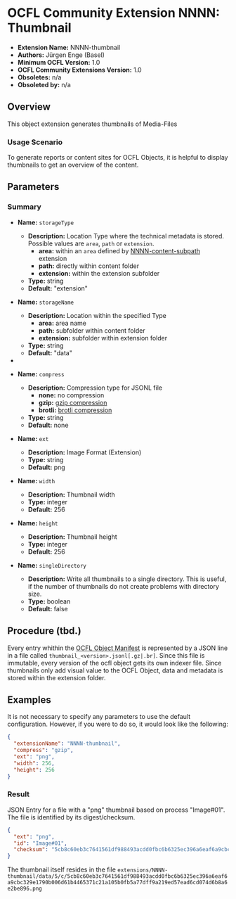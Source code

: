 # OCFL Community Extension NNNN: Thumbnail

* **Extension Name:** NNNN-thumbnail
* **Authors:** Jürgen Enge (Basel)
* **Minimum OCFL Version:** 1.0
* **OCFL Community Extensions Version:** 1.0
* **Obsoletes:** n/a
* **Obsoleted by:** n/a

## Overview

This object extension generates thumbnails of Media-Files

### Usage Scenario

To generate reports or content sites for OCFL Objects, it is helpful to display thumbnails to get an overview of 
the content.  

## Parameters

### Summary

* **Name:** `storageType`
  * **Description:** Location Type where the technical metadata is stored. Possible values are
    `area`, `path` or `extension`.
    * **area:** within an `area` defined by [NNNN-content-subpath](NNNN-content-subpath.md)
      extension
    * **path:** directly within content folder
    * **extension:** within the extension subfolder
  * **Type:** string
  * **Default:** "extension"

* **Name:** `storageName`
  * **Description:** Location within the specified Type
    * **area:** area name
    * **path:** subfolder within content folder
    * **extension:** subfolder within extension folder
  * **Type:** string
  * **Default:** "data"
* 
* **Name:** `compress`
    * **Description:** Compression type for JSONL file
        * **none:** no compression
        * **gzip:** [gzip compression](https://en.wikipedia.org/wiki/Gzip)
        * **brotli:** [brotli compression](https://en.wikipedia.org/wiki/Brotli)
    * **Type:** string
    * **Default:** none
* **Name:** `ext`
    * **Description:** Image Format (Extension)
    * **Type:** string
    * **Default:** png
* **Name:** `width`
    * **Description:** Thumbnail width
    * **Type:** integer
    * **Default:** 256
* **Name:** `height`
    * **Description:** Thumbnail height
    * **Type:** integer
    * **Default:** 256
* **Name:** `singleDirectory`
    * **Description:** Write all thumbnails to a single directory. This is useful, if the number of thumbnails do not create problems with directory size.
    * **Type:** boolean
    * **Default:** false


## Procedure (tbd.)

Every entry whithin the [OCFL Object Manifest](https://ocfl.io/1.1/spec/#manifest)
is represented by a JSON line in a file called  `thumbnail_<version>.jsonl[.gz|.br]`.
Since this file is immutable, every version of the ocfl object gets its own indexer file.
Since thumbnails only add visual value to the OCFL Object, data and metadata is stored within the extension folder.

## Examples

It is not necessary to specify any parameters to use the default configuration.
However, if you were to do so, it would look like the following:

```json
{
  "extensionName": "NNNN-thumbnail",
  "compress": "gzip",
  "ext": "png",
  "width": 256,
  "height": 256
}
```

### Result

JSON Entry for a file with a "png" thumbnail based on process "Image#01". The file is identified by its digest/checksum.
```json
{
  "ext": "png",
  "id": "Image#01",
  "checksum": "5cb8c60eb3c7641561df988493acdd0fbc6b6325ec396a6eaf6a9cbc329e1790b006d61b4465371c21a105b0fb5a77dff9a219ed57ead6cd074d6b8a6e2be896"
}
```
The thumbnail itself resides in the file `extensions/NNNN-thumbnail/data/5/c/5cb8c60eb3c7641561df988493acdd0fbc6b6325ec396a6eaf6a9cbc329e1790b006d61b4465371c21a105b0fb5a77dff9a219ed57ead6cd074d6b8a6e2be896.png`

